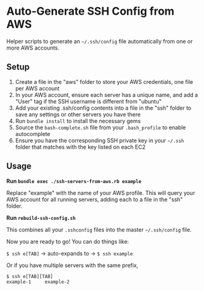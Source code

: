 Auto-Generate SSH Config from AWS
=================================

Helper scripts to generate an `~/.ssh/config` file automatically from one or more AWS accounts.

Setup
-----

1. Create a file in the "aws" folder to store your AWS credentials, one file per AWS account
2. In your AWS account, ensure each server has a unique name, and add a "User" tag if the SSH username is different from "ubuntu"
3. Add your existing .ssh/config contents into a file in the "ssh" folder to save any settings or other servers you have there
4. Run `bundle install` to install the necessary gems
5. Source the `bash-complete.sh` file from your `.bash_profile` to enable autocomplete
6. Ensure you have the corresponding SSH private key in your `~/.ssh` folder that matches with the key listed on each EC2

Usage
-----

**Run `bundle exec ./ssh-servers-from-aws.rb example`**

Replace "example" with the name of your AWS profile. This will query your AWS account for all running servers, adding each to a file in the "ssh" folder.

**Run `rebuild-ssh-config.sh`**

This combines all your `.sshconfig` files into the master `~/.ssh/config` file.

Now you are ready to go! You can do things like:

`$ ssh e[TAB]` -> auto-expands to -> `$ ssh example`

Or if you have multiple servers with the same prefix,

```
$ ssh e[TAB][TAB]
example-1     example-2
```
